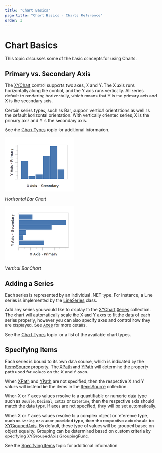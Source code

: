 ```yaml
---
title: "Chart Basics"
page-title: "Chart Basics - Charts Reference"
order: 3
---
```

# Chart Basics

This topic discusses some of the basic concepts for using Charts.

## Primary vs. Secondary Axis

The [XYChart](xref:@ActiproUIRoot.Controls.Charts.XYChart) control supports two axes, X and Y.  The X axis runs horizontally along the control, and the Y axis runs vertically.  All series default to rendering horizontally, which means that Y is the primary axis and X is the secondary axis.

Certain series types, such as Bar, support vertical orientations as well as the default horizontal orientation.  With vertically oriented series, X is the primary axis and Y is the secondary axis.

See the [Chart Types](chart-types/index.md) topic for additional information.

![Screenshot](images/chart-basics1.png)

*Horizontal Bar Chart*

![Screenshot](images/chart-basics2.png)

*Vertical Bar Chart*

## Adding a Series

Each series is represented by an individual .NET type.  For instance, a Line series is implemented by the [LineSeries](xref:@ActiproUIRoot.Controls.Charts.LineSeries) class.

Add any series you would like to display to the [XYChart](xref:@ActiproUIRoot.Controls.Charts.XYChart).[Series](xref:@ActiproUIRoot.Controls.Charts.XYChart.Series) collection.  The chart will automatically scale the X and Y axes to fit the data of each series properly, however you can also specify axes and control how they are displayed.  See [Axes](xy-chart-features/axes.md) for more details.

See the [Chart Types](chart-types/index.md) topic for a list of the available chart types.

## Specifying Items

Each series is bound to its own data source, which is indicated by the [ItemsSource](xref:@ActiproUIRoot.Controls.Charts.Primitives.SeriesBase.ItemsSource) property.  The [XPath](xref:@ActiproUIRoot.Controls.Charts.Primitives.XYSeriesBase.XPath) and [YPath](xref:@ActiproUIRoot.Controls.Charts.Primitives.XYSeriesBase.YPath) will determine the property path used for values on the X and Y axes.

When [XPath](xref:@ActiproUIRoot.Controls.Charts.Primitives.XYSeriesBase.XPath) and [YPath](xref:@ActiproUIRoot.Controls.Charts.Primitives.XYSeriesBase.YPath) are not specified, then the respective X and Y values will instead be the items in the [ItemsSource](xref:@ActiproUIRoot.Controls.Charts.Primitives.SeriesBase.ItemsSource) collection.

When X or Y axes values resolve to a quantifiable or numeric data type, such as `Double`, `Decimal`, `Int32` or `DateTime`, then the respective axis should match the data type.  If axes are not specified, they will be set automatically.

When X or Y axes values resolve to a complex object or reference type, such as `String` or a user-provided type, then the respective axis should be [XYGroupedAxis](xref:@ActiproUIRoot.Controls.Charts.XYGroupedAxis).  By default, these type of values will be grouped based on object equality.  Grouping can be determined based on custom criteria by specifying [XYGroupedAxis](xref:@ActiproUIRoot.Controls.Charts.XYGroupedAxis).[GroupingFunc](xref:@ActiproUIRoot.Controls.Charts.XYGroupedAxis.GroupingFunc).

See the [Specifying Items](xy-chart-features/specifying-items.md) topic for additional information.
